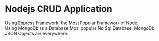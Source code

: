 # Nodejs CRUD Application
  Using Express Framework, the Most Popular Framework of Node.<br/>
  Using MongoDb as a Database Most popular No Sql Database, MongoDb JSON Objects are everywhere.
